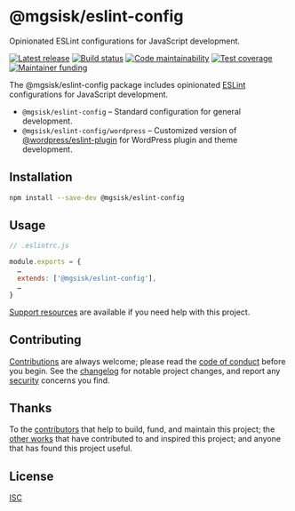 # @mgsisk/eslint-config

Opinionated ESLint configurations for JavaScript development.

[![Latest release][badge-release]][url-release]
[![Build status][badge-build]][url-build]
[![Code maintainability][badge-maintainability]][url-maintainability]
[![Test coverage][badge-coverage]][url-coverage]
[![Maintainer funding][badge-funding]][url-funding]

The @mgsisk/eslint-config package includes opinionated [ESLint][] configurations
for JavaScript development.

- `@mgsisk/eslint-config` – Standard configuration for general development.
- `@mgsisk/eslint-config/wordpress` – Customized version of
  [@wordpress/eslint-plugin][] for WordPress plugin and theme development.

## Installation

```sh
npm install --save-dev @mgsisk/eslint-config
```

## Usage

```js
// .eslintrc.js

module.exports = {
  …
  extends: ['@mgsisk/eslint-config'],
  …
}
```

[Support resources][] are available if you need help with this project.

## Contributing

[Contributions][] are always welcome; please read the [code of conduct][]
before you begin. See the [changelog][] for notable project changes, and report
any [security][] concerns you find.

## Thanks

To the [contributors][] that help to build, fund, and maintain this project;
the [other works][] that have contributed to and inspired this project; and
anyone that has found this project useful.

## License

[ISC][]

[@wordpress/eslint-plugin]: https://www.npmjs.com/package/@wordpress/eslint-plugin
[badge-build]: https://img.shields.io/travis/com/mgsisk/eslint-config
[badge-coverage]: https://img.shields.io/codeclimate/coverage/mgsisk/eslint-config
[badge-funding]: https://img.shields.io/liberapay/receives/mgsisk
[badge-maintainability]: https://img.shields.io/codeclimate/maintainability/mgsisk/eslint-config
[badge-release]: https://img.shields.io/github/v/tag/mgsisk/eslint-config?sort=semver
[changelog]: docs/CHANGELOG.md
[code of conduct]: https://github.com/mgsisk/eslint-config/blob/master/docs/CODE_OF_CONDUCT.md
[contributions]: https://github.com/mgsisk/eslint-config/blob/master/docs/CONTRIBUTING.md
[contributors]: https://github.com/mgsisk/eslint-config/blob/master/docs/AUTHORS.md
[eslint]: https://eslint.org
[isc]: https://github.com/mgsisk/eslint-config/blob/master/LICENSE.md
[other works]: https://github.com/mgsisk/eslint-config/blob/master/docs/THANKS.md
[security]: https://github.com/mgsisk/eslint-config/blob/master/docs/SECURITY.md
[support resources]: https://github.com/mgsisk/eslint-config/blob/master/docs/SUPPORT.md
[url-build]: https://travis-ci.com/mgsisk/eslint-config
[url-coverage]: https://codeclimate.com/github/mgsisk/eslint-config
[url-funding]: https://github.com/mgsisk/eslint-config/blob/master/docs/CONTRIBUTING.md#funding
[url-maintainability]: https://codeclimate.com/github/mgsisk/eslint-config
[url-release]: https://github.com/mgsisk/eslint-config/releases
